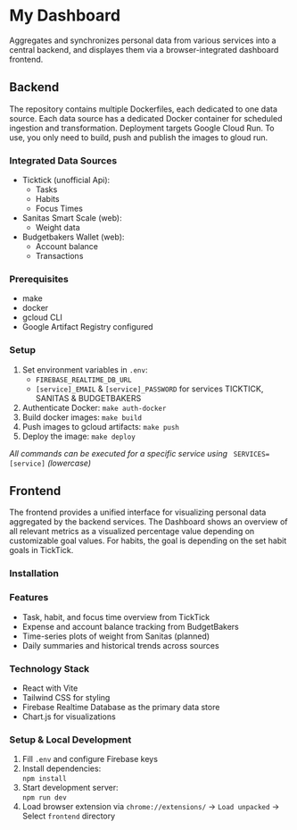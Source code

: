 # My Dashboard
Aggregates and synchronizes personal data from various services into a central backend, and displayes them via a browser-integrated dashboard frontend.

## Backend
The repository contains multiple Dockerfiles, each dedicated to one data source.
Each data source has a dedicated Docker container for scheduled ingestion and transformation. Deployment targets Google Cloud Run.
To use, you only need to build, push and publish the images to gloud run.

### Integrated Data Sources
- Ticktick (unofficial Api):
  - Tasks
  - Habits
  - Focus Times
- Sanitas Smart Scale (web):
  - Weight data
- Budgetbakers Wallet (web):
  - Account balance
  - Transactions

### Prerequisites
- make 
- docker
- gcloud CLI
- Google Artifact Registry configured

### Setup

1. Set environment variables in `.env`:
   - `FIREBASE_REALTIME_DB_URL`
   - `[service]_EMAIL` & `[service]_PASSWORD` for services TICKTICK, SANITAS & BUDGETBAKERS
2. Authenticate Docker:
   `make auth-docker`
3. Build docker images:
   `make build`
4. Push images to gcloud artifacts:
   `make push`
5. Deploy the image:
   `make deploy`

_All commands can be executed for a specific service using_ ` SERVICES=[service]` _(lowercase)_

## Frontend

The frontend provides a unified interface for visualizing personal data aggregated by the backend services.
The Dashboard shows an overview of all relevant metrics as a visualized percentage value depending on customizable goal values. 
For habits, the goal is depending on the set habit goals in TickTick.

### Installation

### Features

- Task, habit, and focus time overview from TickTick
- Expense and account balance tracking from BudgetBakers
- Time-series plots of weight from Sanitas (planned)
- Daily summaries and historical trends across sources

### Technology Stack

- React with Vite
- Tailwind CSS for styling
- Firebase Realtime Database as the primary data store
- Chart.js for visualizations

### Setup & Local Development

1. Fill `.env` and configure Firebase keys
2. Install dependencies:  
   `npm install`
3. Start development server:  
   `npm run dev`
4. Load browser extension via `chrome://extensions/` -> `Load unpacked` -> Select `frontend` directory




